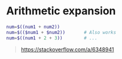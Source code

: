 # Arithmetic expansion

```sh
num=$((num1 + num2))
num=$(($num1 + $num2))       # Also works
num=$((num1 + 2 + 3))        # ...
```

> https://stackoverflow.com/a/6348941

